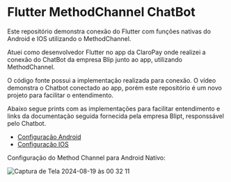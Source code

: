 # Flutter MethodChannel ChatBot

Este repositório demonstra conexão do Flutter com funções nativas do Android e IOS utilizando o MethodChannel.

Atuei como desenvolvedor Flutter no app da ClaroPay onde realizei a conexão do ChatBot da empresa Blip junto ao app, utilizando MethodChannel.

O código fonte possui a implementação realizada para conexão. 
O vídeo demonstra o Chatbot conectado ao app, porém este repositório é um novo projeto para facilitar o entendimento.

Abaixo segue prints com as implementações para facilitar entendimento e links da documentação seguida fornecida pela empresa Blipt, responssável pelo Chatbot.

- [Configuração Android](https://help.blip.ai/hc/pt-br/articles/4474390487447-Como-adicionar-um-bot-em-um-aplicativo-Android-utilizando-o-BLiP-Chat)
- [Configuração IOS](https://help.blip.ai/hc/pt-br/articles/4474399341975-Como-adicionar-um-bot-em-um-aplicativo-iOS-utilizando-o-BLiP-Chat)


Configuração do Method Channel para Android Nativo:


![Captura de Tela 2024-08-19 às 00 32 11](https://github.com/user-attachments/assets/0038d567-92ee-41d3-aa64-f4674dff6ad6)
